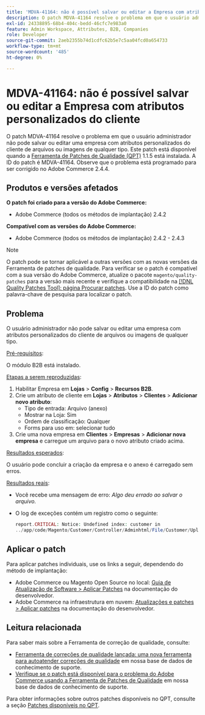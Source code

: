 ```yaml
---
title: 'MDVA-41164: não é possível salvar ou editar a Empresa com atributos personalizados do cliente'
description: O patch MDVA-41164 resolve o problema em que o usuário administrador não pode salvar ou editar uma empresa com atributos personalizados do cliente de arquivos ou imagens de qualquer tipo. Este patch está disponível quando a [Ferramenta de correções de qualidade (QPT)](/help/announcements/adobe-commerce-announcements/magento-quality-patches-released-new-tool-to-self-serve-quality-patches.md) 1.1.5 está instalada. A ID do patch é MDVA-41164. Observe que o problema está programado para ser corrigido no Adobe Commerce 2.4.4.
exl-id: 24338895-68b4-404c-bedd-46cfc7e983a0
feature: Admin Workspace, Attributes, B2B, Companies
role: Developer
source-git-commit: 2aeb2355b74d1cdfc62b5e7c5aa04fcd0a654733
workflow-type: tm+mt
source-wordcount: '485'
ht-degree: 0%

---
```


# MDVA-41164: não é possível salvar ou editar a Empresa com atributos personalizados do cliente

O patch MDVA-41164 resolve o problema em que o usuário administrador não pode salvar ou editar uma empresa com atributos personalizados do cliente de arquivos ou imagens de qualquer tipo. Este patch está disponível quando a [Ferramenta de Patches de Qualidade (QPT)](/help/announcements/adobe-commerce-announcements/magento-quality-patches-released-new-tool-to-self-serve-quality-patches.md) 1.1.5 está instalada. A ID do patch é MDVA-41164. Observe que o problema está programado para ser corrigido no Adobe Commerce 2.4.4.

## Produtos e versões afetados

**O patch foi criado para a versão do Adobe Commerce:**

* Adobe Commerce (todos os métodos de implantação) 2.4.2

**Compatível com as versões do Adobe Commerce:**

* Adobe Commerce (todos os métodos de implantação) 2.4.2 - 2.4.3

>[!NOTE]
>
>O patch pode se tornar aplicável a outras versões com as novas versões da Ferramenta de patches de qualidade. Para verificar se o patch é compatível com a sua versão do Adobe Commerce, atualize o pacote `magento/quality-patches` para a versão mais recente e verifique a compatibilidade na [[!DNL Quality Patches Tool]: página Procurar patches](https://experienceleague.adobe.com/tools/commerce-quality-patches/index.html). Use a ID do patch como palavra-chave de pesquisa para localizar o patch.

## Problema

O usuário administrador não pode salvar ou editar uma empresa com atributos personalizados do cliente de arquivos ou imagens de qualquer tipo.

<u>Pré-requisitos</u>:

O módulo B2B está instalado.

<u>Etapas a serem reproduzidas</u>:

1. Habilitar Empresa em **Lojas** > **Config** > **Recursos B2B**.
1. Crie um atributo de cliente em **Lojas** > **Atributos** > **Clientes** > **Adicionar novo atributo**:
   * Tipo de entrada: Arquivo (anexo)
   * Mostrar na Loja: Sim
   * Ordem de classificação: Qualquer
   * Forms para uso em: selecionar tudo
1. Crie uma nova empresa em **Clientes** > **Empresas** > **Adicionar nova empresa** e carregue um arquivo para o novo atributo criado acima.

<u>Resultados esperados</u>:

O usuário pode concluir a criação da empresa e o anexo é carregado sem erros.

<u>Resultados reais</u>:

* Você recebe uma mensagem de erro: *Algo deu errado ao salvar o arquivo.*
* O log de exceções contém um registro como o seguinte:

  ```php
  report.CRITICAL: Notice: Undefined index: customer in
  ../app/code/Magento/Customer/Controller/Adminhtml/File/Customer/Upload.php on line 69
  ```

## Aplicar o patch

Para aplicar patches individuais, use os links a seguir, dependendo do método de implantação:

* Adobe Commerce ou Magento Open Source no local: [Guia de Atualização de Software > Aplicar Patches](https://experienceleague.adobe.com/en/docs/commerce-operations/tools/quality-patches-tool/usage) na documentação do desenvolvedor.
* Adobe Commerce na infraestrutura em nuvem: [Atualizações e patches > Aplicar patches](https://experienceleague.adobe.com/en/docs/commerce-cloud-service/user-guide/develop/upgrade/apply-patches) na documentação do desenvolvedor.

## Leitura relacionada

Para saber mais sobre a Ferramenta de correção de qualidade, consulte:

* [Ferramenta de correções de qualidade lançada: uma nova ferramenta para autoatender correções de qualidade](/help/announcements/adobe-commerce-announcements/magento-quality-patches-released-new-tool-to-self-serve-quality-patches.md) em nossa base de dados de conhecimento de suporte.
* [Verifique se o patch está disponível para o problema do Adobe Commerce usando a Ferramenta de Patches de Qualidade](/help/support-tools/patches-available-in-qpt-tool/check-patch-for-magento-issue-with-magento-quality-patches.md) em nossa base de dados de conhecimento de suporte.

Para obter informações sobre outros patches disponíveis no QPT, consulte a seção [Patches disponíveis no QPT](https://support.magento.com/hc/en-us/sections/360010506631-Patches-available-in-MQP-tool-).
